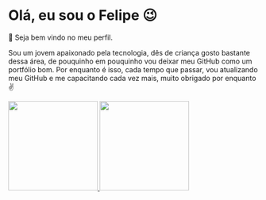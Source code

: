 # Olá, eu sou o Felipe :wink:

:wave: Seja bem vindo no meu perfil.

Sou um jovem apaixonado pela tecnologia, dês de criança gosto bastante dessa área, de pouquinho em pouquinho vou deixar meu GitHub como um portfólio bom. Por enquanto é isso, cada tempo que passar, vou atualizando meu GitHub e me capacitando cada vez mais, muito obrigado por enquanto :v:

<div>
<a href="https://github.com/Felipe-Souzaa">
<img loading="lazy" height="180em" src="https://github-readme-stats.vercel.app/api/top-langs/?username=Felipe-Souzaa&layout=compact&langs_count=7&theme=dracula"/>
<img loading="lazy" height="180em" src="https://github-readme-stats.vercel.app/api?username=Felipe-Souzaa&show_icons=true&theme=dracula&include_all_commits=true&count_private=true"/>
</div>
